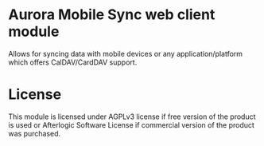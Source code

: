 # Aurora Mobile Sync web client module
Allows for syncing data with mobile devices or any application/platform which offers CalDAV/CardDAV support.

# License
This module is licensed under AGPLv3 license if free version of the product is used or Afterlogic Software License if commercial version of the product was purchased.